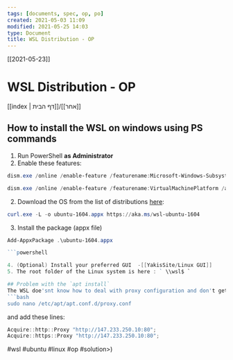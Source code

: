 ```yaml
---
tags: [documents, spec, op, po]  
created: 2021-05-03 11:09
modified: 2021-05-25 14:03
type: Document
title: WSL Distribution - OP
---
```

[[2021-05-23]]
# WSL Distribution - OP
[[index | דף הבית]]/[[אחר]] 



## How to install the WSL on windows using PS commands

1. Run PowerShell **as Administrator**
1. Enable these features:
``` powershell
dism.exe /online /enable-feature /featurename:Microsoft-Windows-Subsystem-Linux /all /norestart                   
```

```powershell 
dism.exe /online /enable-feature /featurename:VirtualMachinePlatform /all /norestart                              
```
2. Download the OS from the list of distributions [here](https://docs.microsoft.com/en-us/windows/wsl/install-manual): 
``` powershell 
curl.exe -L -o ubuntu-1604.appx https://aka.ms/wsl-ubuntu-1604                 

```
3.  Install the package (appx file)
``` powershell
Add-AppxPackage .\ubuntu-1604.appx                                             ```

```powershell

4. (Optional) Install your preferred GUI  -[[YakisSite/Linux GUI]]
5. The root folder of the Linux system is here : ` \\wsl$ `

## Problem with the `apt install` 
The WSL doe'snt know how to deal with proxy configuration and don't get it from the Internet LAN Settings. so that it's required to configure it on the Ubuntu distribution system:
```bash
sudo nano /etc/apt/apt.conf.d/proxy.conf
```
and add these lines:
```powershell
Acquire::http::Proxy "http://147.233.250.10:80";
Acquire::https::Proxy "http://147.233.250.10:80";
```



#wsl #ubuntu #linux #op #solution>)
